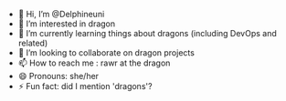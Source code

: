 - 👋 Hi, I’m @Delphineuni
- 👀 I’m interested in dragon
- 🌱 I’m currently learning things about dragons (including DevOps and related)
- 💞️ I’m looking to collaborate on dragon projects
- 📫 How to reach me : rawr at the dragon
- 😄 Pronouns: she/her
- ⚡ Fun fact: did I mention 'dragons'?

<!---
Delphineuni/Delphineuni is a ✨ special ✨ repository because its `README.md` (this file) appears on your GitHub profile.
You can click the Preview link to take a look at your changes.
--->
